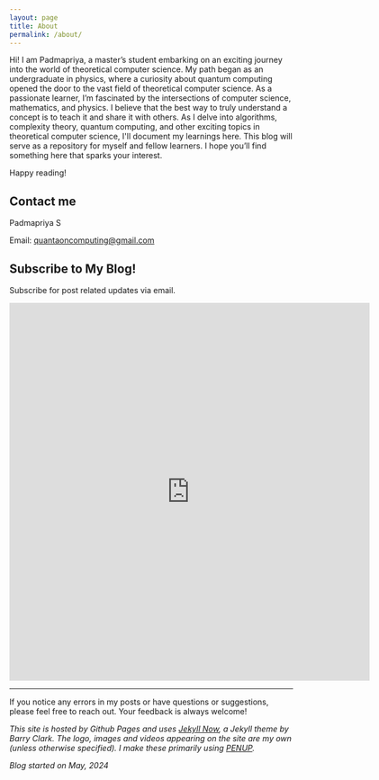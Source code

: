 ```yaml
---
layout: page
title: About
permalink: /about/
---
```

                                                        
Hi! I am Padmapriya, a master’s student embarking on an exciting journey into the world of theoretical computer science. My path began as an undergraduate in physics, where a curiosity about quantum computing opened the door to the vast field of theoretical computer science. As a passionate learner, I’m fascinated by the intersections of computer science, mathematics, and physics. I believe that the best way to truly understand a concept is to teach it and share it with others. As I delve into algorithms, complexity theory, quantum computing, and other exciting topics in theoretical computer science, I'll document my learnings here. This blog will serve as a repository for myself and fellow learners. I hope you’ll find something here that sparks your interest.

Happy reading!

## Contact me

Padmapriya S

Email: [quantaoncomputing@gmail.com](mailto:quantaoncomputing@gmail.com)

## Subscribe to My Blog!

Subscribe for post related updates via email.

<div class="form-container">
<iframe src="https://docs.google.com/forms/d/e/1FAIpQLSdTJ_nCEkPI9-DMx0voILUG8t2czAgns4gOWU3Fy2d-Ptqj8A/viewform?embedded=true" width="640" height="672" frameborder="0" marginheight="0" marginwidth="0">Loading…</iframe>
</div>

---

If you notice any errors in my posts or have questions or suggestions, please feel free to reach out. Your feedback is always welcome!

*This site is hosted by Github Pages and uses [Jekyll Now](https://github.com/barryclark/jekyll-now), a Jekyll theme by Barry Clark. 
The logo, images and videos appearing on the site are my own (unless otherwise specified). I make these primarily using [PENUP](https://www.penup.com/main/home).* 

*Blog started on May, 2024*

